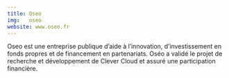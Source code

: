 ```yaml
---
title: Oseo
img:   oseo
website: www.oseo.fr
---
```

Oseo est une entreprise publique d’aide à l’innovation, d’investissement en
fonds propres et de financement en partenariats. Oséo a validé le projet de
recherche et développement de Clever Cloud et assuré une participation
financière.
